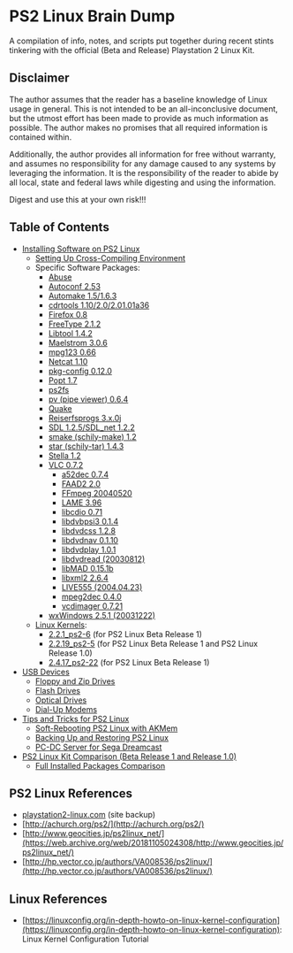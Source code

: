 # PS2 Linux Brain Dump

A compilation of info, notes, and scripts put together during recent stints tinkering with the official (Beta and Release) Playstation 2 Linux Kit.

## Disclaimer

The author assumes that the reader has a baseline knowledge of Linux usage in general. This is not intended to be an all-inconclusive document, but the utmost effort has been made to provide as much information as possible. The author makes no promises that all required information is contained within.

Additionally, the author provides all information for free without warranty, and assumes no responsibility for any damage caused to any systems by leveraging the information. It is the responsibility of the reader to abide by all local, state and federal laws while digesting and using the information.

Digest and use this at your own risk!!!

## Table of Contents

* [Installing Software on PS2 Linux](Software&#32;Installation)
  * [Setting Up Cross-Compiling Environment](Software&#32;Installation/Toolchain)
  * Specific Software Packages:
    * [Abuse](Software&#32;Installation/Packages/Abuse)
    * [Autoconf 2.53](Software&#32;Installation/Packages/Autoconf)
    * [Automake 1.5/1.6.3](Software&#32;Installation/Packages/Automake)
    * [cdrtools 1.10/2.0/2.01.01a36](Software&#32;Installation/Packages/cdrtools)
    * [Firefox 0.8](Software&#32;Installation/Packages/Firefox)
    * [FreeType 2.1.2](Software&#32;Installation/Packages/FreeType)
    * [Libtool 1.4.2](Software&#32;Installation/Packages/Libtool)
    * [Maelstrom 3.0.6](Software&#32;Installation/Packages/Maelstrom)
    * [mpg123 0.66](Software&#32;Installation/Packages/mpg123)
    * [Netcat 1.10](Software&#32;Installation/Packages/Netcat)
    * [pkg-config 0.12.0](Software&#32;Installation/Packages/pkg-config)
    * [Popt 1.7](Software&#32;Installation/Packages/Popt)
    * [ps2fs](Software&#32;Installation/Packages/ps2fs)
    * [pv (pipe viewer) 0.6.4](Software&#32;Installation/Packages/pv)
    * [Quake](Software&#32;Installation/Packages/Quake)
    * [Reiserfsprogs 3.x.0j](Software&#32;Installation/Packages/Reiserfsprogs)
    * [SDL 1.2.5/SDL_net 1.2.2](Software&#32;Installation/Packages/SDL)
    * [smake (schily-make) 1.2](Software&#32;Installation/Packages/smake)
    * [star (schily-tar) 1.4.3](Software&#32;Installation/Packages/star)
    * [Stella 1.2](Software&#32;Installation/Packages/Stella)
    * [VLC 0.7.2](Software&#32;Installation/Packages/VLC)
      * [a52dec 0.7.4](Software&#32;Installation/Packages/VLC/Dependencies/a52dec)
      * [FAAD2 2.0](Software&#32;Installation/Packages/VLC/Dependencies/FAAD2)
      * [FFmpeg 20040520](Software&#32;Installation/Packages/VLC/Dependencies/FFmpeg)
      * [LAME 3.96](Software&#32;Installation/Packages/VLC/Dependencies/LAME)
      * [libcdio 0.71](Software&#32;Installation/Packages/VLC/Dependencies/libcdio)
      * [libdvbpsi3 0.1.4](Software&#32;Installation/Packages/VLC/Dependencies/libdvbpsi3)
      * [libdvdcss 1.2.8](Software&#32;Installation/Packages/VLC/Dependencies/libdvdcss)
      * [libdvdnav 0.1.10](Software&#32;Installation/Packages/VLC/Dependencies/libdvdnav)
      * [libdvdplay 1.0.1](Software&#32;Installation/Packages/VLC/Dependencies/libdvdplay)
      * [libdvdread (20030812)](Software&#32;Installation/Packages/VLC/Dependencies/libdvdread)
      * [libMAD 0.15.1b](Software&#32;Installation/Packages/VLC/Dependencies/libMAD)
      * [libxml2 2.6.4](Software&#32;Installation/Packages/VLC/Dependencies/libxml2)
      * [LIVE555 (2004.04.23)](Software&#32;Installation/Packages/VLC/Dependencies/LIVE555)
      * [mpeg2dec 0.4.0](Software&#32;Installation/Packages/VLC/Dependencies/mpeg2dec)
      * [vcdimager 0.7.21](Software&#32;Installation/Packages/VLC/Dependencies/vcdimager)
    * [wxWindows 2.5.1 (20031222)](Software&#32;Installation/Packages/wxWindows)
  * [Linux Kernels](Software&#32;Installation/Kernels):
    * [2.2.1_ps2-6](Software&#32;Installation/Kernels2.2.1_ps2-6) (for PS2 Linux Beta Release 1)
    * [2.2.19_ps2-5](Software&#32;Installation/Kernels2.2.19_ps2-5) (for PS2 Linux Beta Release 1 and PS2 Linux Release 1.0)
    * [2.4.17_ps2-22](Software&#32;Installation/Kernels2.4.17_ps2-22) (for PS2 Linux Beta Release 1)
* [USB Devices](USB&#32;Devices)
  * [Floppy and Zip Drives](USB&#32;Devices/Floppy-Zip&#32;Drives)
  * [Flash Drives](USB&#32;Devices/Flash&#32;Drives)
  * [Optical Drives](USB&#32;Devices/Optical&#32;Drives)
  * [Dial-Up Modems](USB&#32;Devices/Modems)
* [Tips and Tricks for PS2 Linux](Tips&#32;and&#32;Tricks)
  * [Soft-Rebooting PS2 Linux with AKMem](Tips&#32;and&#32;Tricks/AKMem)
  * [Backing Up and Restoring PS2 Linux](Tips&#32;and&#32;Tricks/Backup-Restore)
  * [PC-DC Server for Sega Dreamcast](Tips&#32;and&#32;Tricks/PC-DC&#32;Server)
* [PS2 Linux Kit Comparison (Beta Release 1 and Release 1.0)](Kit&#32;Comparisons)
  * [Full Installed Packages Comparison](Kit&#32;Comparisons/Installed&#32;Packages)

## PS2 Linux References

* [playstation2-linux.com](http://ps2linux.no-ip.info/playstation2-linux.com/) (site backup)
* [http://achurch.org/ps2/](http://achurch.org/ps2/)
* [http://www.geocities.jp/ps2linux_net/](https://web.archive.org/web/20181105024308/http://www.geocities.jp/ps2linux_net/)
* [http://hp.vector.co.jp/authors/VA008536/ps2linux/](http://hp.vector.co.jp/authors/VA008536/ps2linux/)

## Linux References

* [https://linuxconfig.org/in-depth-howto-on-linux-kernel-configuration](https://linuxconfig.org/in-depth-howto-on-linux-kernel-configuration): Linux Kernel Configuration Tutorial

